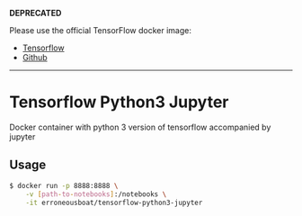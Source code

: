 **DEPRECATED**

Please use the official TensorFlow docker image:

* [Tensorflow](https://www.tensorflow.org/install/install_linux#InstallingDocker)
* [Github](https://github.com/tensorflow/tensorflow/tree/master/tensorflow/tools/docker)

---

Tensorflow Python3 Jupyter
==========================

Docker container with python 3 version of tensorflow accompanied by jupyter

Usage
-----

```bash
$ docker run -p 8888:8888 \
    -v [path-to-notebooks]:/notebooks \
    -it erroneousboat/tensorflow-python3-jupyter
```
